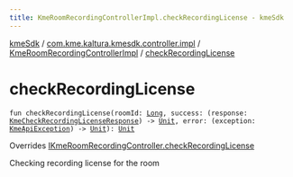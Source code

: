 ```yaml
---
title: KmeRoomRecordingControllerImpl.checkRecordingLicense - kmeSdk
---
```


[kmeSdk](../../index.html) / [com.kme.kaltura.kmesdk.controller.impl](../index.html) / [KmeRoomRecordingControllerImpl](index.html) / [checkRecordingLicense](./check-recording-license.html)

# checkRecordingLicense

`fun checkRecordingLicense(roomId: `[`Long`](https://kotlinlang.org/api/latest/jvm/stdlib/kotlin/-long/index.html)`, success: (response: `[`KmeCheckRecordingLicenseResponse`](../../com.kme.kaltura.kmesdk.rest.response.room/-kme-check-recording-license-response/index.html)`) -> `[`Unit`](https://kotlinlang.org/api/latest/jvm/stdlib/kotlin/-unit/index.html)`, error: (exception: `[`KmeApiException`](../../com.kme.kaltura.kmesdk.rest/-kme-api-exception/index.html)`) -> `[`Unit`](https://kotlinlang.org/api/latest/jvm/stdlib/kotlin/-unit/index.html)`): `[`Unit`](https://kotlinlang.org/api/latest/jvm/stdlib/kotlin/-unit/index.html)

Overrides [IKmeRoomRecordingController.checkRecordingLicense](../../com.kme.kaltura.kmesdk.controller/-i-kme-room-recording-controller/check-recording-license.html)

Checking recording license for the room

